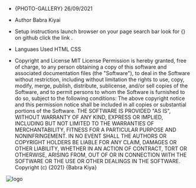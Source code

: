 * {PHOTO-GALLERY} 26/09/2021

* Author
Babra Kiyai

* Setup instructions
launch browser
on your page search bar look for {}
on github click the link .

* Languaes Used
HTML
CSS

* Copyright and License
MIT License Permission is hereby granted, free of charge, to any person obtaining a copy of this software and associated documentation files (the "Software"), to deal in the Software without restriction, including without limitation the rights to use, copy, modify, merge, publish, distribute, sublicense, and/or sell copies of the Software, and to permit persons to whom the Software is furnished to do so, subject to the following conditions: The above copyright notice and this permission notice shall be included in all copies or substantial portions of the Software. THE SOFTWARE IS PROVIDED "AS IS", WITHOUT WARRANTY OF ANY KIND, EXPRESS OR IMPLIED, INCLUDING BUT NOT LIMITED TO THE WARRANTIES OF MERCHANTABILITY, FITNESS FOR A PARTICULAR PURPOSE AND NONINFRINGEMENT. IN NO EVENT SHALL THE AUTHORS OR COPYRIGHT HOLDERS BE LIABLE FOR ANY CLAIM, DAMAGES OR OTHER LIABILITY, WHETHER IN AN ACTION OF CONTRACT, TORT OR OTHERWISE, ARISING FROM, OUT OF OR IN CONNECTION WITH THE SOFTWARE OR THE USE OR OTHER DEALINGS IN THE SOFTWARE. Copyright (c) {2021} {Babra Kiya}

![logo](https://user-images.githubusercontent.com/91152578/135050109-ed295964-50a5-4a69-9e93-8191f07cef00.png)
